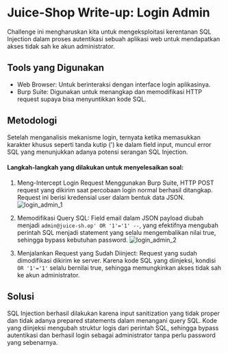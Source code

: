 # Juice-Shop Write-up: Login Admin
Challenge ini mengharuskan kita untuk mengeksploitasi kerentanan SQL Injection dalam proses autentikasi sebuah aplikasi web untuk mendapatkan akses tidak sah ke akun administrator.

## Tools yang Digunakan
- Web Browser: Untuk berinteraksi dengan interface login aplikasinya.
- Burp Suite: Digunakan untuk menangkap dan memodifikasi HTTP request supaya bisa menyuntikkan kode SQL.

## Metodologi
Setelah menganalisis mekanisme login, ternyata ketika memasukkan karakter khusus seperti tanda kutip (') ke dalam field input, muncul error SQL yang menunjukkan adanya potensi serangan SQL Injection.

#### Langkah-langkah yang dilakukan untuk menyelesaikan soal:
1. Meng-Intercept Login Request
   Menggunakan Burp Suite, HTTP POST request yang dikirim saat percobaan login normal berhasil ditangkap. Request ini berisi kredensial user dalam bentuk data JSON.
   ![login_admin_1](https://cdn.discordapp.com/attachments/1031076369930649622/1415301315139207168/login_admin_1.png?ex=68c2b590&is=68c16410&hm=d696824ddb717fb5b00e5023410458141f69c2f8300115009bec63df4caecfb3&)

2. Memodifikasi Query SQL:
   Field email dalam JSON payload diubah menjadi `admin@juice-sh.op' OR '1'='1' --`, yang efektifnya mengubah perintah SQL menjadi statement yang selalu
   mengembalikan nilai true, sehingga bypass kebutuhan password.
   ![login_admin_2](https://cdn.discordapp.com/attachments/1031076369930649622/1415301418285269093/login_admin_2.png?ex=68c2b5a9&is=68c16429&hm=0c5c1469b33852ccd1f05e401773d3f82bf1097e8c8f6440f870944b1bbe402b&)

3. Menjalankan Request yang Sudah Diinject:
   Request yang sudah dimodifikasi dikirim ke server. Karena kode SQL yang diinjeksi, kondisi `OR '1'='1'` selalu bernilai true, sehingga memungkinkan akses tidak sah ke akun administrator.

## Solusi
SQL Injection berhasil dilakukan karena input sanitization yang tidak proper dan tidak adanya prepared statements dalam menangani query SQL. Kode yang diinjeksi mengubah struktur logis dari perintah SQL, sehingga bypass autentikasi dan berhasil login sebagai administrator tanpa perlu password yang sebenarnya.
   

